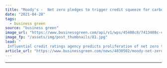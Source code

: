 ```yaml
---
title: "Moody's -  Net zero pledges to trigger credit squeeze for carbon intensive firms"
date: "2021-04-28"
tags: 
  - business green
source: "business green"
image_url: "https://www.businessgreen.com/api/v1/wps/45408c8/7413408c-cc6b-4f90-a319-67f3953bdc5b/2/smoking-chimney-pollution-185x114.jpg"
image_fp: "/assets/img/post_thumbnails/81.jpg"
lead: "
 Influential credit ratings agency predicts proliferation of net zero targets will increase credit risks and costs for carbon-intensive activities ..."
article_url: "https://www.businessgreen.com/news/4030502/moody-net-zero-pledges-trigger-credit-squeeze-carbon-intensive-firms"
---
```


---
